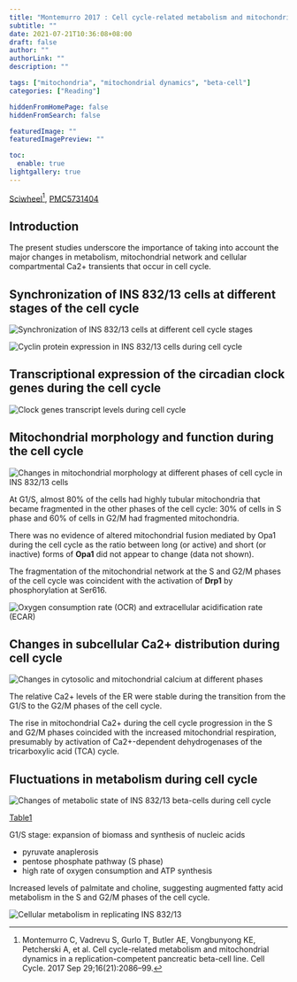 ```yaml
---
title: "Montemurro 2017 : Cell cycle-related metabolism and mitochondrial dynamics in a replication-competent pancreatic beta-cell line"
subtitle: ""
date: 2021-07-21T10:36:08+08:00
draft: false
author: ""
authorLink: ""
description: ""

tags: ["mitochondria", "mitochondrial dynamics", "beta-cell"]
categories: ["Reading"]

hiddenFromHomePage: false
hiddenFromSearch: false

featuredImage: ""
featuredImagePreview: ""

toc:
  enable: true
lightgallery: true
---
```


[Sciwheel](https://sciwheel.com/work/#/items/7977689)[^Montemurro2017], [PMC5731404](http://www.ncbi.nlm.nih.gov/pmc/articles/PMC5731404)

[^Montemurro2017]: Montemurro C, Vadrevu S, Gurlo T, Butler AE, Vongbunyong KE, Petcherski A, et al. Cell cycle-related metabolism and mitochondrial dynamics in a replication-competent pancreatic beta-cell line. Cell Cycle. 2017 Sep 29;16(21):2086–99.

<!--more-->

## Introduction

The present studies underscore the importance of taking into account the major changes in metabolism, mitochondrial network and cellular compartmental Ca2+ transients that occur in cell cycle.

## Synchronization of INS 832/13 cells at different stages of the cell cycle


![](https://www.ncbi.nlm.nih.gov/pmc/articles/PMC5731404/bin/kccy-16-21-1361069-g001.jpg "Synchronization of INS 832/13 cells at different cell cycle stages")

![](https://www.ncbi.nlm.nih.gov/pmc/articles/PMC5731404/bin/kccy-16-21-1361069-g002.jpg "Cyclin protein expression in INS 832/13 cells during cell cycle")

## Transcriptional expression of the circadian clock genes during the cell cycle

![](https://www.ncbi.nlm.nih.gov/pmc/articles/PMC5731404/bin/kccy-16-21-1361069-g003.jpg "Clock genes transcript levels during cell cycle")

## Mitochondrial morphology and function during the cell cycle

![](https://www.ncbi.nlm.nih.gov/pmc/articles/PMC5731404/bin/kccy-16-21-1361069-g004.jpg "Changes in mitochondrial morphology at different phases of cell cycle in INS 832/13 cells")

At G1/S, almost 80% of the cells had highly tubular mitochondria that became fragmented in the other phases of the cell cycle: 30% of cells in S phase and 60% of cells in G2/M had fragmented mitochondria.

There was no evidence of altered mitochondrial fusion mediated by Opa1 during the cell cycle as the ratio between long (or active) and short (or inactive) forms of **Opa1** did not appear to change (data not shown).

The fragmentation of the mitochondrial network at the S and G2/M phases of the cell cycle was coincident with the activation of **Drp1** by phosphorylation at Ser616.

![](https://www.ncbi.nlm.nih.gov/pmc/articles/PMC5731404/bin/kccy-16-21-1361069-g005.jpg "Oxygen consumption rate (OCR) and extracellular acidification rate (ECAR)")

## Changes in subcellular Ca2+ distribution during cell cycle

![](https://www.ncbi.nlm.nih.gov/pmc/articles/PMC5731404/bin/kccy-16-21-1361069-g006.jpg "Changes in cytosolic and mitochondrial calcium at different phases")

The relative Ca2+ levels of the ER were stable during the transition from the G1/S to the G2/M phases of the cell cycle.

The rise in mitochondrial Ca2+ during the cell cycle progression in the S and G2/M phases coincided with the increased mitochondrial respiration, presumably by activation of Ca2+-dependent dehydrogenases of the tricarboxylic acid (TCA) cycle.

## Fluctuations in metabolism during cell cycle

![](https://www.ncbi.nlm.nih.gov/pmc/articles/PMC5731404/bin/kccy-16-21-1361069-g007.jpg "Changes of metabolic state of INS 832/13 beta-cells during cell cycle")

[Table1](https://www.ncbi.nlm.nih.gov/pmc/articles/PMC5731404/table/t0001/)

G1/S stage: expansion of biomass and synthesis of nucleic acids
- pyruvate anaplerosis
- pentose phosphate pathway (S phase)
- high rate of oxygen consumption and ATP synthesis

Increased levels of palmitate and choline, suggesting augmented fatty acid metabolism in the S and G2/M phases of the cell cycle.

![](https://www.ncbi.nlm.nih.gov/pmc/articles/PMC5731404/bin/kccy-16-21-1361069-g008.jpg "Cellular metabolism in replicating INS 832/13")

